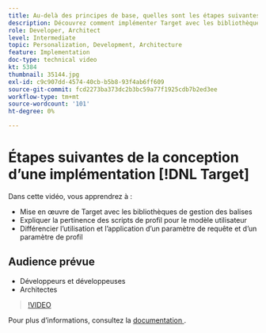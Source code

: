 ```yaml
---
title: Au-delà des principes de base, quelles sont les étapes suivantes pour concevoir une implémentation de Target ?
description: Découvrez comment implémenter Target avec les bibliothèques de gestion des balises. Découvrez la pertinence des scripts de profil pour le modèle utilisateur et comment différencier l’utilisation et l’application d’un paramètre de requête et d’un paramètre de profil.
role: Developer, Architect
level: Intermediate
topic: Personalization, Development, Architecture
feature: Implementation
doc-type: technical video
kt: 5384
thumbnail: 35144.jpg
exl-id: c9c907dd-4574-40cb-b5b8-93f4ab6ff609
source-git-commit: fcd2273ba373dc2b3bc59a77f1925cdb7b2ed3ee
workflow-type: tm+mt
source-wordcount: '101'
ht-degree: 0%

---
```


# Étapes suivantes de la conception d’une implémentation [!DNL Target]

Dans cette vidéo, vous apprendrez à :

* Mise en œuvre de Target avec les bibliothèques de gestion des balises
* Expliquer la pertinence des scripts de profil pour le modèle utilisateur
* Différencier l’utilisation et l’application d’un paramètre de requête et d’un paramètre de profil

## Audience prévue

* Développeurs et développeuses
* Architectes

>[!VIDEO](https://video.tv.adobe.com/v/35144/?quality=12)

Pour plus d’informations, consultez la [ documentation ](https://experienceleague.adobe.com/docs/target/using/implement-target/implementing-target.html?lang=en).
